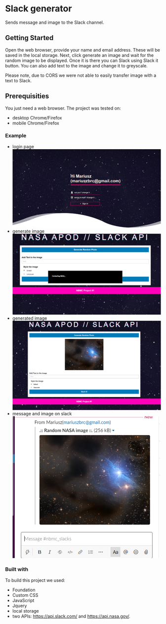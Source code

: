 # Slack generator


Sends message and image to the Slack channel.


## Getting Started


Open the web browser, provide your name and email address. These will be saved in the local storage.
Next, click generate an image and wait for the random image to be displayed. Once it is there you can Slack using Slack it button.
You can also add text to the image and change it to greyscale.

Please note, due to CORS we were not able to easily transfer image with a text to Slack.


## Prerequisities


You just need a web browser. The project was tested on:
* desktop Chrome/Firefox
* mobile Chrome/Firefox 

### Example

* login page
![intro](./assets/img/intro.PNG)
* generate image
![generate](./assets/img/generate.PNG)
* generated image
![send](./assets/img/send.PNG)
* message and image on slack
![slacked](./assets/img/slacked.PNG)

### Built with

To build this project we used:
* Foundation
* Custom CSS
* JavaScript
* Jquery
* local storage
* two  APIs: https://api.slack.com/ and https://api.nasa.gov/.
